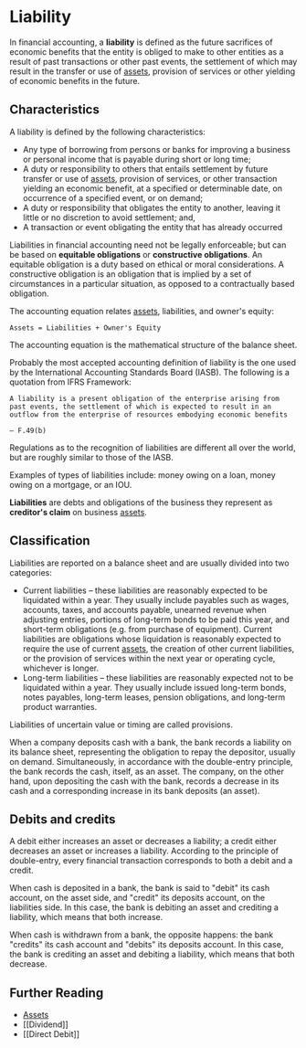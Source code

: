 # Liability

In financial accounting, a **liability** is defined as the future sacrifices of economic benefits that the entity is obliged to make to other entities as a result of past transactions or other past events, the settlement of which may result in the transfer or use of [assets](Assets.md), provision of services or other yielding of economic benefits in the future.

## Characteristics
A liability is defined by the following characteristics:
- Any type of borrowing from persons or banks for improving a business or personal income that is payable during short or long time;
- A duty or responsibility to others that entails settlement by future transfer or use of [assets](Assets.md), provision of services, or other transaction yielding an economic benefit, at a specified or determinable date, on occurrence of a specified event, or on demand;
- A duty or responsibility that obligates the entity to another, leaving it little or no discretion to avoid settlement; and,
- A transaction or event obligating the entity that has already occurred

Liabilities in financial accounting need not be legally enforceable; but can be based on **equitable obligations** or **constructive obligations**. An equitable obligation is a duty based on ethical or moral considerations. A constructive obligation is an obligation that is implied by a set of circumstances in a particular situation, as opposed to a contractually based obligation.

The accounting equation relates [assets](Assets.md), liabilities, and owner's equity:

    Assets = Liabilities + Owner's Equity
The accounting equation is the mathematical structure of the balance sheet.

Probably the most accepted accounting definition of liability is the one used by the International Accounting Standards Board (IASB). The following is a quotation from IFRS Framework:

    A liability is a present obligation of the enterprise arising from past events, the settlement of which is expected to result in an outflow from the enterprise of resources embodying economic benefits

    — F.49(b)
Regulations as to the recognition of liabilities are different all over the world, but are roughly similar to those of the IASB.

Examples of types of liabilities include: money owing on a loan, money owing on a mortgage, or an IOU.

**Liabilities** are debts and obligations of the business they represent as **creditor's claim** on business [assets](Assets.md).

## Classification
Liabilities are reported on a balance sheet and are usually divided into two categories:

- Current liabilities – these liabilities are reasonably expected to be liquidated within a year. They usually include payables such as wages, accounts, taxes, and accounts payable, unearned revenue when adjusting entries, portions of long-term bonds to be paid this year, and short-term obligations (e.g. from purchase of equipment). Current liabilities are obligations whose liquidation is reasonably expected to require the use of current [assets](Assets.md), the creation of other current liabilities, or the provision of services within the next year or operating cycle, whichever is longer.
- Long-term liabilities – these liabilities are reasonably expected not to be liquidated within a year. They usually include issued long-term bonds, notes payables, long-term leases, pension obligations, and long-term product warranties.

Liabilities of uncertain value or timing are called provisions.

When a company deposits cash with a bank, the bank records a liability on its balance sheet, representing the obligation to repay the depositor, usually on demand. Simultaneously, in accordance with the double-entry principle, the bank records the cash, itself, as an asset. The company, on the other hand, upon depositing the cash with the bank, records a decrease in its cash and a corresponding increase in its bank deposits (an asset).

## Debits and credits
A debit either increases an asset or decreases a liability; a credit either decreases an asset or increases a liability. According to the principle of double-entry, every financial transaction corresponds to both a debit and a credit.

When cash is deposited in a bank, the bank is said to "debit" its cash account, on the asset side, and "credit" its deposits account, on the liabilities side. In this case, the bank is debiting an asset and crediting a liability, which means that both increase.

When cash is withdrawn from a bank, the opposite happens: the bank "credits" its cash account and "debits" its deposits account. In this case, the bank is crediting an asset and debiting a liability, which means that both decrease.

## Further Reading
- [Assets](Assets.md)
- [[Dividend]]
- [[Direct Debit]]